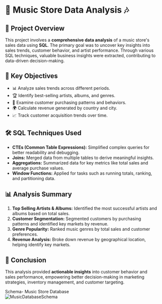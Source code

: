# 🎵 **Music Store Data Analysis** 🎶

## 📄 **Project Overview**
This project involves a **comprehensive data analysis** of a music store's sales data using **SQL**. The primary goal was to uncover key insights into sales trends, customer behavior, and artist performance. Through various SQL techniques, valuable business insights were extracted, contributing to data-driven decision-making.

## 🎯 **Key Objectives**
- 📊 Analyze sales trends across different periods.
- 🏆 Identify best-selling artists, albums, and genres.
- 🛒 Examine customer purchasing patterns and behaviors.
- 🌍 Calculate revenue generated by country and city.
- 📈 Track customer acquisition trends over time.

## 🛠 **SQL Techniques Used**
- **CTEs (Common Table Expressions):** Simplified complex queries for better readability and debugging.
- **Joins:** Merged data from multiple tables to derive meaningful insights.
- **Aggregations:** Summarized data for key metrics like total sales and average purchase values.
- **Window Functions:** Applied for tasks such as running totals, ranking, and partitioning data.

## 📊 **Analysis Summary**
1. **Top Selling Artists & Albums:** Identified the most successful artists and albums based on total sales.
2. **Customer Segmentation:** Segmented customers by purchasing patterns and identified key markets by revenue.
3. **Genre Popularity:** Ranked music genres by total sales and customer preferences.
4. **Revenue Analysis:** Broke down revenue by geographical location, helping identify key markets.

## 📌 **Conclusion**
This analysis provided **actionable insights** into customer behavior and sales performance, empowering better decision-making in marketing strategies, inventory management, and customer targeting.



Schema- Music Store Database  
![MusicDatabaseSchema](https://user-images.githubusercontent.com/112153548/213707717-bfc9f479-52d9-407b-99e1-e94db7ae10a3.png)
